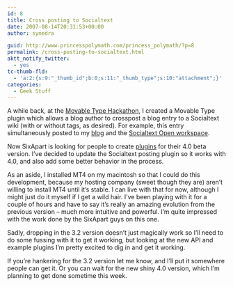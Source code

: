 ```yaml
---
id: 8
title: Cross posting to Socialtext
date: 2007-08-14T20:31:53+00:00
author: synedra

guid: http://www.princesspolymath.com/princess_polymath/?p=8
permalink: /cross-posting-to-socialtext.html
aktt_notify_twitter:
  - yes
tc-thumb-fld:
  - 'a:2:{s:9:"_thumb_id";b:0;s:11:"_thumb_type";s:10:"attachment";}'
categories:
  - Geek Stuff
---
```

A while back, at the [Movable Type Hackathon](http://lifewiki.net/sixapart/GlobalMTHackathon), I created a Movable Type plugin which allows a blog author to crosspost a blog entry to a Socialtext wiki (with or without tags, as desired). For example, this entry simultaneously posted to my [blog](http://www.perlgoddess.org/perlgoddess/) and the [Socialtext Open workspace](http://www.socialtext.net/open/index.cgi?cross_posting_to_socialtext).

<!--more-->


  
Now SixApart is looking for people to create [plugins](http://plugins.movabletype.org/) for their 4.0 beta version. I&#8217;ve decided to update the Socialtext posting plugin so it works with 4.0, and also add some better behavior in the process.
  
As an aside, I installed MT4 on my macintosh so that I could do this development, because my hosting company (sweet though they are) aren&#8217;t willing to install MT4 until it&#8217;s stable. I can live with that for now, although I might just do it myself if I get a wild hair. I&#8217;ve been playing with it for a couple of hours and have to say it&#8217;s really an amazing evolution from the previous version &#8211; much more intuitive and powerful. I&#8217;m quite impressed with the work done by the SixApart guys on this one.
  
Sadly, dropping in the 3.2 version doesn&#8217;t just magically work so I&#8217;ll need to do some fussing with it to get it working, but looking at the new API and example plugins I&#8217;m pretty excited to dig in and get it working.
  
If you&#8217;re hankering for the 3.2 version let me know, and I&#8217;ll put it somewhere people can get it. Or you can wait for the new shiny 4.0 version, which I&#8217;m planning to get done sometime this week.